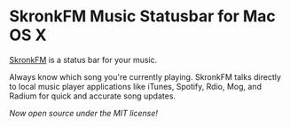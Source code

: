 # SkronkFM Music Statusbar for Mac OS X

[SkronkFM](http://skronkapp.com/) is a status bar for your music.

Always know which song you're currently playing. SkronkFM talks directly to local music player applications like iTunes, Spotify, Rdio, Mog, and Radium for quick and accurate song updates.

_Now open source under the MIT license!_

